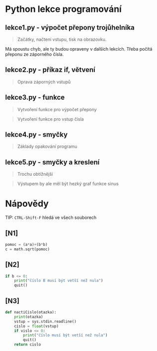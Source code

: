 # Python lekce programování

## lekce1.py - výpočet přepony trojůhelníka
> Začátky, načtení vstupu, tisk na obrazovku.

Má spoustu chyb, ale ty budou opraveny v dalších lekcích.
Třeba počítá přeponu ze záporného čísla.

## lekce2.py - příkaz if, větvení
> Oprava záporných vstupů

## lekce3.py - funkce
> Vytvoření funkce pro výpočet přepony

> Vytvoření funkce pro vstup čísla

## lekce4.py - smyčky 
> Základy opakování programu


## lekce5.py - smyčky a kreslení
> Trochu obtížnější

> Výstupem by ale měl být hezký graf funkce sinus

# Nápovědy
TIP: `CTRL-Shift-F` hledá ve všech souborech

## [N1]
```py
pomoc = (a*a)+(b*b)
c = math.sqrt(pomoc)
```

## [N2]
```py
if b <= 0:
    print("číslo B musí být vetší než nula")
    quit()
```

## [N3]
```py
def nactiCislo(otazka):
    print(otazka)
    vstup = sys.stdin.readline()
    cislo = float(vstup)
    if vislo <= 0:
        print("číslo musí být vetší než nula")
        quit()
    return cislo
```

